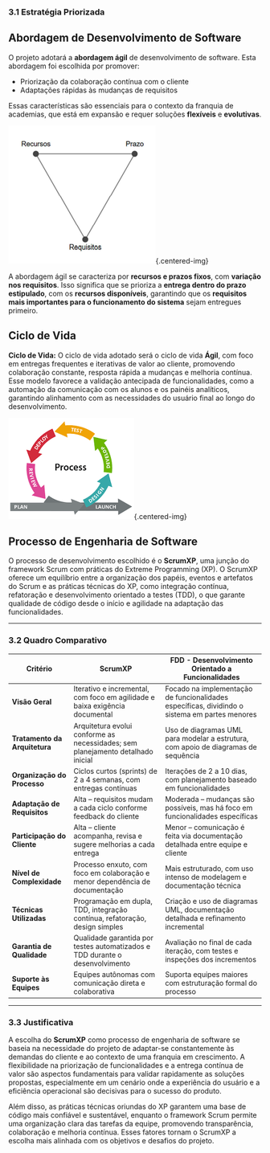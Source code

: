 ### 3.1 Estratégia Priorizada

## Abordagem de Desenvolvimento de Software

O projeto adotará a **abordagem ágil** de desenvolvimento de software. Esta abordagem foi escolhida por promover:

- Priorização da colaboração contínua com o cliente  
- Adaptações rápidas às mudanças de requisitos

Essas características são essenciais para o contexto da franquia de academias, que está em expansão e requer soluções **flexíveis** e **evolutivas**.

![Diagrama de Causa e Efeito](../images/triangle_agile.png){.centered-img}


A abordagem ágil se caracteriza por **recursos e prazos fixos**, com **variação nos requisitos**. Isso significa que se prioriza a **entrega dentro do prazo estipulado**, com os **recursos disponíveis**, garantindo que os **requisitos mais importantes para o funcionamento do sistema** sejam entregues primeiro.

## Ciclo de Vida


**Ciclo de Vida:** O ciclo de vida adotado será o ciclo de vida **Ágil**, com foco em entregas frequentes e iterativas de valor ao cliente, promovendo colaboração constante, resposta rápida a mudanças e melhoria contínua. Esse modelo favorece a validação antecipada de funcionalidades, como a automação da comunicação com os alunos e os painéis analíticos, garantindo alinhamento com as necessidades do usuário final ao longo do desenvolvimento.

![Ciclo de Vida Ágil](../images/agil_cicle.png){.centered-img}

## Processo de Engenharia de Software

O processo de desenvolvimento escolhido é o **ScrumXP**, uma junção do framework Scrum com práticas do Extreme Programming (XP). O ScrumXP oferece um equilíbrio entre a organização dos papéis, eventos e artefatos do Scrum e as práticas técnicas do XP, como integração contínua, refatoração e desenvolvimento orientado a testes (TDD), o que garante qualidade de código desde o início e agilidade na adaptação das funcionalidades.

---

### 3.2 Quadro Comparativo

| **Critério** | **ScrumXP** | **FDD - Desenvolvimento Orientado a Funcionalidades** |
|--------------|-------------|--------------------------------------------------------|
| **Visão Geral** | Iterativo e incremental, com foco em agilidade e baixa exigência documental | Focado na implementação de funcionalidades específicas, dividindo o sistema em partes menores |
| **Tratamento da Arquitetura** | Arquitetura evolui conforme as necessidades; sem planejamento detalhado inicial | Uso de diagramas UML para modelar a estrutura, com apoio de diagramas de sequência |
| **Organização do Processo** | Ciclos curtos (sprints) de 2 a 4 semanas, com entregas contínuas | Iterações de 2 a 10 dias, com planejamento baseado em funcionalidades |
| **Adaptação de Requisitos** | Alta – requisitos mudam a cada ciclo conforme feedback do cliente | Moderada – mudanças são possíveis, mas há foco em funcionalidades específicas |
| **Participação do Cliente** | Alta – cliente acompanha, revisa e sugere melhorias a cada entrega | Menor – comunicação é feita via documentação detalhada entre equipe e cliente |
| **Nível de Complexidade** | Processo enxuto, com foco em colaboração e menor dependência de documentação | Mais estruturado, com uso intenso de modelagem e documentação técnica |
| **Técnicas Utilizadas** | Programação em dupla, TDD, integração contínua, refatoração, design simples | Criação e uso de diagramas UML, documentação detalhada e refinamento incremental |
| **Garantia de Qualidade** | Qualidade garantida por testes automatizados e TDD durante o desenvolvimento | Avaliação no final de cada iteração, com testes e inspeções dos incrementos |
| **Suporte às Equipes** | Equipes autônomas com comunicação direta e colaborativa | Suporta equipes maiores com estruturação formal do processo |

---

### 3.3 Justificativa

A escolha do **ScrumXP** como processo de engenharia de software se baseia na necessidade do projeto de adaptar-se constantemente às demandas do cliente e ao contexto de uma franquia em crescimento. A flexibilidade na priorização de funcionalidades e a entrega contínua de valor são aspectos fundamentais para validar rapidamente as soluções propostas, especialmente em um cenário onde a experiência do usuário e a eficiência operacional são decisivas para o sucesso do produto.

Além disso, as práticas técnicas oriundas do XP garantem uma base de código mais confiável e sustentável, enquanto o framework Scrum permite uma organização clara das tarefas da equipe, promovendo transparência, colaboração e melhoria contínua. Esses fatores tornam o ScrumXP a escolha mais alinhada com os objetivos e desafios do projeto.
